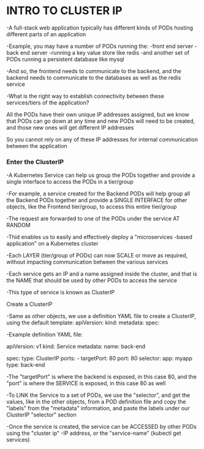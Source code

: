 # INTRO TO CLUSTER IP

-A full-stack web application typically has different kinds of PODs hosting
different parts of an application

-Example, you may have a number of PODs running the:
    -front end server
    -back end server
    -running a key value store like redis
    -and another set of PODs running a persistent database like mysql

-And so, the frontend needs to communicate to the backend, and the backend needs
to communicate to the databases as well as the redis service

-What is the right way to establish connectivity between these services/tiers
of the application?

All the PODs have their own unique IP addresses assigned, but we know that PODs
can go down at any time and new PODs will need to be created, and those new ones
will get different IP addresses

So you cannot rely on any of these IP addresses for internal communication
between the application


### Enter the ClusterIP

-A Kubernetes Service can help us group the PODs together and provide a single
interface to access the PODs in a tier/group

-For example, a service created for the Backend PODs will help group all the
Backend PODs together and provide a SINGLE INTERFACE for other objects, like the
Frontend tier/group, to access this entire tier/group

-The request are forwarded to one of the PODs under the service AT RANDOM

-Thid enables us to easily and effectively deploy a "microservices -based
application" on a Kubernetes cluster

-Each LAYER (tier/group of PODs) can now SCALE or move as required, without
impacting communication between the various services

-Each service gets an IP and a name assigned inside the cluster, and that is the
NAME that should be used by other PODs to access the service

-This type of service is known as ClusterIP


Create a ClusterIP

-Same as other objects, we use a definition YAML file to create a ClusterIP,
using the default template:
    apiVersion:
    kind:
    metadata:
    spec:

-Example definition YAML file:

apiVersion: v1
kind: Service
metadata:
    name: back-end


spec:
    type: ClusterIP
    ports:
      - targetPort: 80
        port: 80
    selector:
      app: myapp
      type: back-end


-The "targetPort" is where the backend is exposed, in this case 80, and the
"port" is where the SERVICE is exposed, in this case 80 as well

-To LINK the Service to a set of PODs, we use the "selector", and get the values,
like in the other objects, from a POD definition file and copy the "labels" from
the "metadata" information, and paste the labels under our ClusterIP "selector"
section

-Once the service is created, the service can be ACCESSED by other PODs using the
"cluster ip" -IP address, or the "service-name" (kubectl get services)


